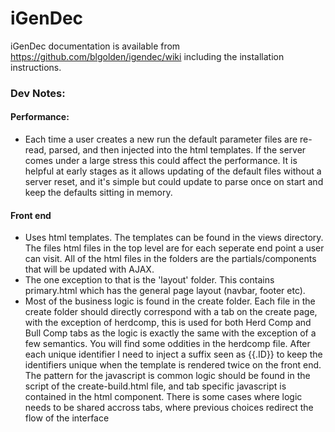 # iGenDec

iGenDec documentation is available from https://github.com/blgolden/igendec/wiki including the installation instructions.

### Dev Notes:
  
#### Performance:
- Each time a user creates a new run the default parameter files are re-read, parsed, and then injected into the html templates. If the server comes under a large stress this could affect the performance. It is helpful at early stages as it allows updating of the default files without a server reset, and it's simple but could update to parse once on start and keep the defaults sitting in memory.


#### Front end
- Uses html templates. The templates can be found in the views directory. The files html files in the top level are for each seperate end point a user can visit. All of the html files in the folders are the partials/components that will be updated with AJAX. 
- The one exception to that is the 'layout' folder. This contains primary.html which has the general page layout (navbar, footer etc).
- Most of the business logic is found in the create folder. Each file in the create folder should directly correspond with a tab on the create page, with the exception of herdcomp, this is used for both Herd Comp and Bull Comp tabs as the logic is exactly the same with the exception of a few semantics. You will find some oddities in the herdcomp file. After each unique identifier I need to inject a suffix seen as {{.ID}} to keep the identifiers unique when the template is rendered twice on the front end. The pattern for the javascript is common logic should be found in the script of the create-build.html file, and tab specific javascript is contained in the html component. There is some cases where logic needs to be shared accross tabs, where previous choices redirect the flow of the interface
